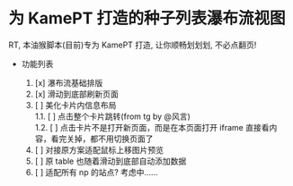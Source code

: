 # 为 KamePT 打造的种子列表瀑布流视图

RT, 本油猴脚本(目前)专为 KamePT 打造, 让你顺畅划划划, 不必点翻页!

- 功能列表

  1. [x] 瀑布流基础排版
  2. [x] 滑动到底部刷新页面
  3. [ ] 美化卡片内信息布局  
          1.1. [ ] 点击整个卡片跳转(from tg by @风言)  
          1.2. [ ] 点击卡片不是打开新页面，而是在本页面打开 iframe 直接看内容，看完关掉，都不用切换页面了
  4. [ ] 对接原方案适配鼠标上移图片预览
  5. [ ] 原 table 也随着滑动到底部自动添加数据
  6. [ ] 适配所有 np 的站点? 考虑中......
